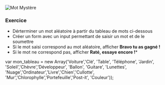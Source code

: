 ![Mot Mystère](https://78.media.tumblr.com/tumblr_lyfme8X5CB1qepiv6o3_400.gif)



### Exercice
* Dérterminer un mot aléatoire à partir du tableau de mots ci-dessous
* Créer un form avec un input permettant de saisir un mot et de le soumettre
* Si le mot saisi correspond au mot aléatoire, afficher **Bravo tu as gagné !**
* Si le mot ne correspond pas, afficher **Raté, essaye encore !***


var mon_tableau = new Array('Voiture','Clé', 'Table', 'Téléphone', 'Jardin', 'Soleil','Chèvre','Développeur', 'Ballon', 'Guitare', 'Lunettes', 'Nuage','Ordinateur','Livre','Chien','Cullotte', 'Mur','Chlorophylle','Portefeuille','Post-it', 'Couleur'));


